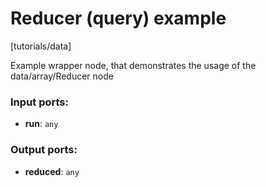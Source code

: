 # Reducer (query) example

[tutorials/data]

Example wrapper node, that demonstrates the usage of the data/array/Reducer node

### Input ports:

* __run__: `any`

### Output ports:

* __reduced__: `any`

